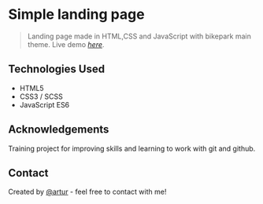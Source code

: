 # Simple landing page
> Landing page made in HTML,CSS and JavaScript with bikepark main theme.
> Live demo [_here_](https://artzartur.github.io/simple-landing-page/).


## Technologies Used
- HTML5
- CSS3 / SCSS
- JavaScript ES6


## Acknowledgements
Training project for improving skills and learning to work with git and github.


## Contact
Created by [@artur](arturlesnik@gmail.com) - feel free to contact with me!
